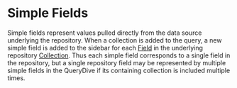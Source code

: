 # Simple Fields

Simple fields represent values pulled directly from the data source underlying the repository. When a collection is added to the query, a new simple field is added to the sidebar for each [Field](../Repository-Details.md#fields) in the underlying repository [Collection](../Repository-Details.md#collections). Thus each simple field corresponds to a single field in the repository, but a single repository field may be represented by multiple simple fields in the QueryDive if its containing collection is included multiple times.